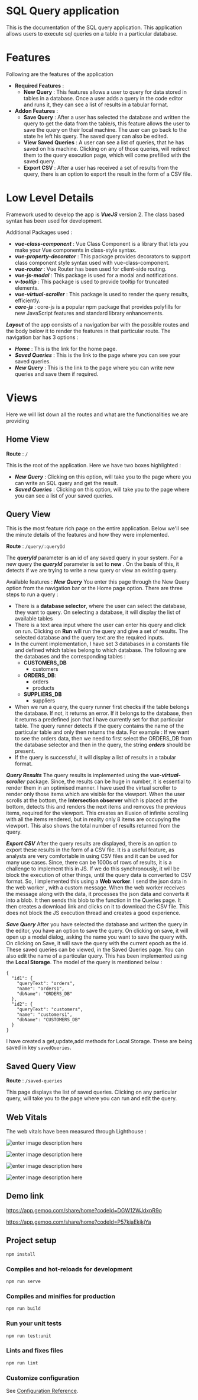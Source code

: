 # SQL Query application

This is the documentation of the SQL query application. This application allows users to execute sql queries on a table in a particular database.

# Features
Following are the features of the application
 - **Required Features** : 
	 - **New Query** : This features allows a user to query for data stored in tables in a database. Once a user adds a query in the code editor and runs it, they can see a list of results in a tabular format.
 - **Addon Features** :
	 - **Save Query** :  After a user has selected the database and written the query to get the data from the table/s, this feature allows the user to save the query on their local machine. The user can go back to the state he left his query. The saved query can also be edited.
	 - **View Saved Queries** : A user can see a list of queries, that he has saved on his machine. Clicking on any of those queries, will redirect them to the query execution page, which will come prefilled with the saved query.
	 - **Export CSV** : After a user has received a set of results from the query, there is an option to export the result in the form of a CSV file.

# Low Level Details
Framework used to develop the app is  ***VueJS*** version 2. The class based syntax has been used for development.

Additional Packages used : 
- ***vue-class-component*** : Vue Class Component is a library that lets you make your Vue components in class-style syntax.
- ***vue-property-decorator*** : This package provides decorators to support class component style syntax used with vue-class-component.
- ***vue-router*** : Vue Router has been used for client-side routing.
- ***vue-js-modal*** : This package is used for a modal and notifications.
- ***v-tooltip*** : This package is used to provide tooltip for truncated elements.
- ***vue-virtual-scroller*** : This package is used to render the query results, efficiently.
- ***core-js*** : core-js is a popular npm package that provides polyfills for new JavaScript features and standard library enhancements.

***Layout*** of the app consists of a navigation bar with the possible routes and the body below it to render the features in that particular route. The navigation bar has 3 options : 
- ***Home*** : This is the link for the home page.
- ***Saved Queries*** : This is the link to the page where you can see your saved queries.
- ***New Query*** : This is the link to the page where you can write new queries and save them if required.

# Views
Here we will list down all the routes and what are the functionalities we are providing
## Home View
**Route** : `/`

This is the root of the application. Here we have two boxes highlighted : 
- ***New Query*** : Clicking on this option, will take you to the page where you can write an SQL query and get the result.
- ***Saved Queries*** : Clicking on this option, will take you to the page where you can see a list of your saved queries.

## Query View
This is the most feature rich page on the entire application. Below we'll see the minute details of the features and how they were implemented.

**Route** : `/query/:queryId`

The ***queryId*** parameter is an id of any saved query in your system. For a new query the ***queryId*** parameter is set to **new** . On the basis of this, it detects if we are trying to write a new query or view an existing query.

Available features : 
  ***New Query*** 
 You enter this page through the New Query option from the navigation bar or the Home page option. There are three steps to run a query :
 - There is a **database selector**, where the user can select the database, they want to query. On selecting a database, it will display the list of available tables
 - There is a text area input where the user can enter his query and click on run. Clicking on **Run** will run the query and give a set of results. The selected database and the query text are the required inputs.
 -  In the current implementation, I have set 3 databases in a constants file and defined which tables belong to which database. The following are the databases and the corresponding tables : 
	 - **CUSTOMERS_DB**
		 - customers
	- **ORDERS_DB**: 
		- orders
		- products
	- **SUPPLIERS_DB**
		-  suppliers
- When we run a query, the query runner first checks if the table belongs the database. If not, it returns an error. If it belongs to the database, then it returns a predefined json that I have currently set for that particular table. The query runner detects if the query contains the name of the particular table and only then returns the data. For example : If we want to see the orders data, then we need to first select the ORDERS_DB from the database selector and then in the query, the string ***orders*** should be present.
- If the query is successful, it will display a list of results in a tabular format.

***Query Results***
The query results is implemented using the ***vue-virtual-scroller*** package.  Since, the results can be huge in number, it is essential to render them in an optimised manner.  I have used the virtual scroller to render only those items which are visible for the viewport. When the user scrolls at the bottom, the **Intersection observer** which is placed at the bottom, detects this and renders the next items and removes the previous items, required for the viewport. This creates an illusion of infinite scrolling with all the items rendered, but in reality only 8 items are occupying the viewport. This also shows the total number of results returned from the query.

***Export CSV***
After the query results are displayed, there is an option to export these results in the form of a CSV file. It is a useful feature, as analysts are very comfortable in using CSV files and it can be used for many use cases.
Since, there can be 1000s of rows of results, it is a challenge to implement this in JS. If we do this synchronously, it will be block the execution of other things, until the query data is converted to CSV format. So, I implemented this using a **Web worker**. I send the json data in the web worker , with a custom message. When the web worker receives the message along with the data, it processes the json data and converts it into a blob. It then sends this blob to the function in the Queries page. It then creates a download link and clicks on it to download the CSV file. This does not block the JS execution thread and creates a good experience.

***Save Query***
After you have selected the database and written the query in the editor, you have an option to save the query. On clicking on save, it will open up a modal dialog, asking the name you want to save the query with. On clicking on Save, it will save the query with the current epoch as the id. These saved queries can be viewed, in the Saved Queries page.
You can also edit the name of a particular query. This has been implemented using the **Local Storage**.  The model of the query is mentioned below : 

```
{
  "id1": {
    "queryText": "orders",
    "name": "orders1",
    "dbName": "ORDERS_DB"
  },
  "id2": {
    "queryText": "customers",
    "name": "customers1",
    "dbName": "CUSTOMERS_DB"
  }
}
```

I have created a get,update,add methods for Local Storage. These are being saved in key `savedQueries`.

## Saved Query View

**Route** : `/saved-queries`

This page displays the list of saved queries. Clicking on any particular query, will take you to the page where you can run and edit the query.

## Web Vitals

The web vitals have been measured through Lighthouse :


![enter image description here](https://i.postimg.cc/cJx0Z8Ns/Screenshot-2024-03-15-at-12-14-14-PM.png)

![enter image description here](https://i.postimg.cc/C1tgjPn1/Screenshot-2024-03-15-at-12-14-27-PM.png)

![enter image description here](https://i.postimg.cc/V65w0Q6p/Screenshot-2024-03-15-at-12-14-47-PM.png)

![enter image description here](https://i.postimg.cc/8CZDCP1L/Screenshot-2024-03-15-at-12-14-57-PM.png)


## Demo link

https://app.gemoo.com/share/home?codeId=DGW12WJdxpR9o

https://app.gemoo.com/share/home?codeId=P57kjaEkjkjYa

## Project setup
```
npm install
```

### Compiles and hot-reloads for development
```
npm run serve
```

### Compiles and minifies for production
```
npm run build
```

### Run your unit tests
```
npm run test:unit
```

### Lints and fixes files
```
npm run lint
```

### Customize configuration
See [Configuration Reference](https://cli.vuejs.org/config/).
